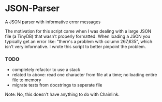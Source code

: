 # JSON-Parser
A JSON parser with informative error messages

The motivation for this script came when I was dealing with a large JSON file (a TinyDB) that wasn't properly formatted. When loading a JSON you typically get an error like: "there's a problem with column 267,635", which isn't very informative. I wrote this script to better pinpoint the problem.

### TODO
* completely refactor to use a stack
* related to above: read one character from file at a time; no loading entire file to memory
* migrate tests from docstrings to seperate file

Note: No, this doesn't have anything to do with Chainlink.
